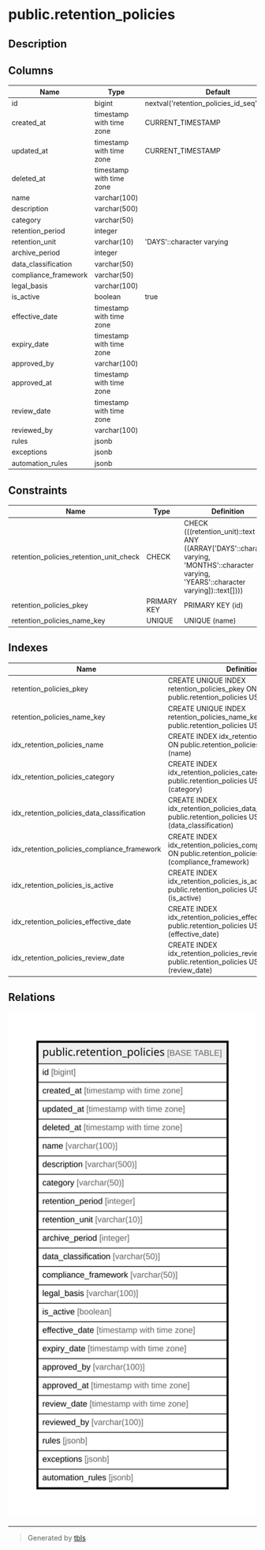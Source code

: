 # public.retention_policies

## Description

## Columns

| Name | Type | Default | Nullable | Children | Parents | Comment |
| ---- | ---- | ------- | -------- | -------- | ------- | ------- |
| id | bigint | nextval('retention_policies_id_seq'::regclass) | false |  |  |  |
| created_at | timestamp with time zone | CURRENT_TIMESTAMP | true |  |  |  |
| updated_at | timestamp with time zone | CURRENT_TIMESTAMP | true |  |  |  |
| deleted_at | timestamp with time zone |  | true |  |  |  |
| name | varchar(100) |  | false |  |  |  |
| description | varchar(500) |  | true |  |  |  |
| category | varchar(50) |  | false |  |  |  |
| retention_period | integer |  | false |  |  |  |
| retention_unit | varchar(10) | 'DAYS'::character varying | true |  |  |  |
| archive_period | integer |  | true |  |  |  |
| data_classification | varchar(50) |  | true |  |  |  |
| compliance_framework | varchar(50) |  | true |  |  |  |
| legal_basis | varchar(100) |  | true |  |  |  |
| is_active | boolean | true | true |  |  |  |
| effective_date | timestamp with time zone |  | false |  |  |  |
| expiry_date | timestamp with time zone |  | true |  |  |  |
| approved_by | varchar(100) |  | true |  |  |  |
| approved_at | timestamp with time zone |  | true |  |  |  |
| review_date | timestamp with time zone |  | true |  |  |  |
| reviewed_by | varchar(100) |  | true |  |  |  |
| rules | jsonb |  | true |  |  |  |
| exceptions | jsonb |  | true |  |  |  |
| automation_rules | jsonb |  | true |  |  |  |

## Constraints

| Name | Type | Definition |
| ---- | ---- | ---------- |
| retention_policies_retention_unit_check | CHECK | CHECK (((retention_unit)::text = ANY ((ARRAY['DAYS'::character varying, 'MONTHS'::character varying, 'YEARS'::character varying])::text[]))) |
| retention_policies_pkey | PRIMARY KEY | PRIMARY KEY (id) |
| retention_policies_name_key | UNIQUE | UNIQUE (name) |

## Indexes

| Name | Definition |
| ---- | ---------- |
| retention_policies_pkey | CREATE UNIQUE INDEX retention_policies_pkey ON public.retention_policies USING btree (id) |
| retention_policies_name_key | CREATE UNIQUE INDEX retention_policies_name_key ON public.retention_policies USING btree (name) |
| idx_retention_policies_name | CREATE INDEX idx_retention_policies_name ON public.retention_policies USING btree (name) |
| idx_retention_policies_category | CREATE INDEX idx_retention_policies_category ON public.retention_policies USING btree (category) |
| idx_retention_policies_data_classification | CREATE INDEX idx_retention_policies_data_classification ON public.retention_policies USING btree (data_classification) |
| idx_retention_policies_compliance_framework | CREATE INDEX idx_retention_policies_compliance_framework ON public.retention_policies USING btree (compliance_framework) |
| idx_retention_policies_is_active | CREATE INDEX idx_retention_policies_is_active ON public.retention_policies USING btree (is_active) |
| idx_retention_policies_effective_date | CREATE INDEX idx_retention_policies_effective_date ON public.retention_policies USING btree (effective_date) |
| idx_retention_policies_review_date | CREATE INDEX idx_retention_policies_review_date ON public.retention_policies USING btree (review_date) |

## Relations

![er](public.retention_policies.svg)

---

> Generated by [tbls](https://github.com/k1LoW/tbls)
